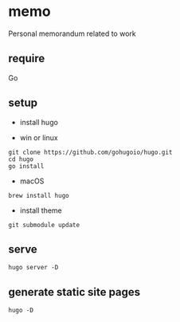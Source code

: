 # memo

Personal memorandum related to work

## require

Go

## setup

- install hugo

- win or linux

```
git clone https://github.com/gohugoio/hugo.git
cd hugo
go install
```

- macOS

```
brew install hugo
```

- install theme

```
git submodule update
```


## serve

```
hugo server -D
```

## generate static site pages

```
hugo -D
```
